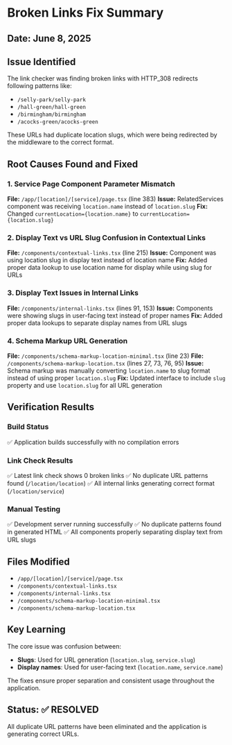 # Broken Links Fix Summary

## Date: June 8, 2025

## Issue Identified
The link checker was finding broken links with HTTP_308 redirects following patterns like:
- `/selly-park/selly-park`
- `/hall-green/hall-green` 
- `/birmingham/birmingham`
- `/acocks-green/acocks-green`

These URLs had duplicate location slugs, which were being redirected by the middleware to the correct format.

## Root Causes Found and Fixed

### 1. Service Page Component Parameter Mismatch
**File:** `/app/[location]/[service]/page.tsx` (line 383)
**Issue:** RelatedServices component was receiving `location.name` instead of `location.slug`
**Fix:** Changed `currentLocation={location.name}` to `currentLocation={location.slug}`

### 2. Display Text vs URL Slug Confusion in Contextual Links
**File:** `/components/contextual-links.tsx` (line 215)
**Issue:** Component was using location slug in display text instead of location name
**Fix:** Added proper data lookup to use location name for display while using slug for URLs

### 3. Display Text Issues in Internal Links
**File:** `/components/internal-links.tsx` (lines 91, 153)
**Issue:** Components were showing slugs in user-facing text instead of proper names
**Fix:** Added proper data lookups to separate display names from URL slugs

### 4. Schema Markup URL Generation
**File:** `/components/schema-markup-location-minimal.tsx` (line 23)
**File:** `/components/schema-markup-location.tsx` (lines 27, 73, 76, 95)
**Issue:** Schema markup was manually converting `location.name` to slug format instead of using proper `location.slug`
**Fix:** Updated interface to include `slug` property and use `location.slug` for all URL generation

## Verification Results

### Build Status
✅ Application builds successfully with no compilation errors

### Link Check Results  
✅ Latest link check shows 0 broken links
✅ No duplicate URL patterns found (`/location/location`)
✅ All internal links generating correct format (`/location/service`)

### Manual Testing
✅ Development server running successfully
✅ No duplicate patterns found in generated HTML
✅ All components properly separating display text from URL slugs

## Files Modified
- `/app/[location]/[service]/page.tsx`
- `/components/contextual-links.tsx` 
- `/components/internal-links.tsx`
- `/components/schema-markup-location-minimal.tsx`
- `/components/schema-markup-location.tsx`

## Key Learning
The core issue was confusion between:
- **Slugs**: Used for URL generation (`location.slug`, `service.slug`)
- **Display names**: Used for user-facing text (`location.name`, `service.name`)

The fixes ensure proper separation and consistent usage throughout the application.

## Status: ✅ RESOLVED
All duplicate URL patterns have been eliminated and the application is generating correct URLs.
